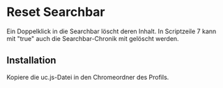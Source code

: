 # Reset Searchbar
Ein Doppelklick in die Searchbar löscht deren Inhalt. In Scriptzeile 7 kann mit "true" auch die Searchbar-Chronik mit gelöscht 
werden.

## Installation
Kopiere die uc.js-Datei in den Chromeordner des Profils.

